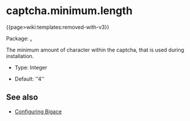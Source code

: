 # captcha.minimum.length

{{page>wiki:templates:removed-with-v3}}

Package: **[.](.)**

The minimum amount of character within the captcha, that is used during installation. 


*  Type: Integer

*  Default: ''4''

## See also


*  [Configuring Bigace](manual/configurations)


